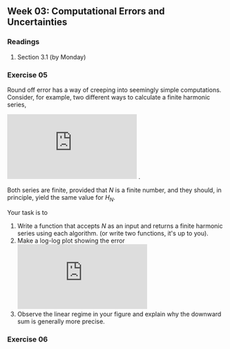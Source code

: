 ## Week 03: Computational Errors and Uncertainties

### Readings

 1. Section 3.1 (by Monday)

### Exercise 05
Round off error has a way of creeping into seemingly simple computations.
Consider, for example, two different ways to calculate a finite harmonic 
series,

![equation](https://latex.codecogs.com/gif.latex?%5Clarge%20H_N%5E%7B%5Crm%20up%7D%20%3D%20%5Csum_%7Bn%3D1%7D%5E%7BN%7D%5Cfrac%7B1%7D%7Bn%7D%5C%20%5Ctextrm%7B%20and%20%7D%5C%20H_N%5E%7B%5Crm%20dn%7D%20%3D%20%5Csum_%7Bn%3DN%7D%5E%7B1%7D%5Cfrac%7B1%7D%7Bn%7D) .

Both series are finite, provided that _N_ is a finite number, and they 
should, in principle, yield the same value for _H<sub>N</sub>_. 

Your task is to
 1. Write a function that accepts _N_ as an input and returns a finite 
    harmonic series using each algorithm. (or write two functions, it's
    up to you).
 2. Make a log-log plot showing the error  
    ![equation](https://latex.codecogs.com/gif.latex?%5Clarge%20%5Cfrac%7BH_N%5E%7B%5Crm%20up%7D%20-%20H_N%5E%7B%5Crm%20dn%7D%7D%7B%7CH_N%5E%7B%5Crm%20up%7D%7C%20&plus;%20%7CH_N%5E%7B%5Crm%20dn%7D%7C%7D%20%5Ctextrm%7B%20vs%20%7D%20N)
 3. Observe the linear regime in your figure and explain why the downward
    sum is generally more precise.

### Exercise 06
